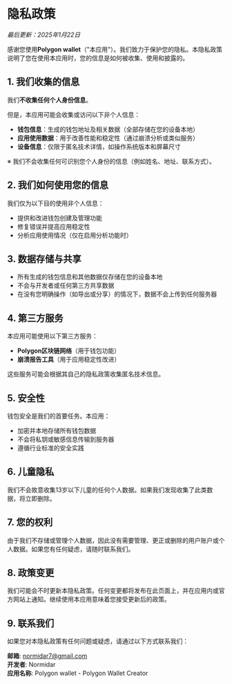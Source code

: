 # 隐私政策

_最后更新：2025年1月22日_

感谢您使用**Polygon wallet**（"本应用"）。我们致力于保护您的隐私。本隐私政策说明了您在使用本应用时，您的信息是如何被收集、使用和披露的。

## 1. 我们收集的信息

我们**不收集任何个人身份信息**。

但是，本应用可能会收集或访问以下非个人信息：

- **钱包信息**：生成的钱包地址及相关数据（全部存储在您的设备本地）
- **应用使用数据**：用于改善性能和稳定性（通过崩溃分析或类似服务）
- **设备信息**：仅限于匿名技术详情，如操作系统版本和屏幕尺寸

※ 我们不会收集任何可识别您个人身份的信息（例如姓名、地址、联系方式）。

## 2. 我们如何使用您的信息

我们仅为以下目的使用非个人信息：

- 提供和改进钱包创建及管理功能
- 修复错误并提高应用稳定性
- 分析应用使用情况（仅在启用分析功能时）

## 3. 数据存储与共享

- 所有生成的钱包信息和其他数据仅存储在您的设备本地
- 不会与开发者或任何第三方共享数据
- 在没有您明确操作（如导出或分享）的情况下，数据不会上传到任何服务器

## 4. 第三方服务

本应用可能使用以下第三方服务：

- **Polygon区块链网络**（用于钱包功能）
- **崩溃报告工具**（用于应用稳定性改进）

这些服务可能会根据其自己的隐私政策收集匿名技术信息。

## 5. 安全性

钱包安全是我们的首要任务。本应用：

- 加密并本地存储所有钱包数据
- 不会将私钥或敏感信息传输到服务器
- 遵循行业标准的安全实践

## 6. 儿童隐私

我们不会故意收集13岁以下儿童的任何个人数据。如果我们发现收集了此类数据，将立即删除。

## 7. 您的权利

由于我们不存储或管理个人数据，因此没有需要管理、更正或删除的用户账户或个人数据。如果您有任何疑虑，请随时联系我们。

## 8. 政策变更

我们可能会不时更新本隐私政策。任何变更都将发布在此页面上，并在应用内或官方网站上通知。继续使用本应用意味着您接受更新后的政策。

## 9. 联系我们

如果您对本隐私政策有任何问题或疑虑，请通过以下方式联系我们：

**邮箱**: normidar7@gmail.com  
**开发者**: Normidar  
**应用名称**: Polygon wallet - Polygon Wallet Creator
